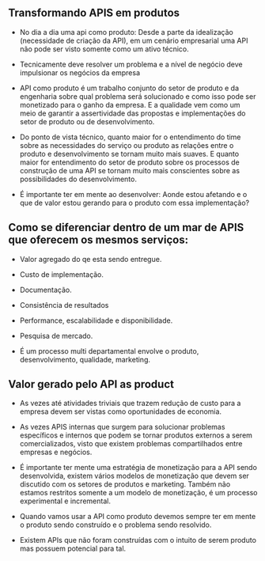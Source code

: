 ## Transformando APIS em produtos

- No dia a dia uma api como produto: Desde a parte da idealização (necessidade de criação da API), em um cenário empresarial uma API não pode ser visto somente como um ativo técnico.

- Tecnicamente deve resolver um problema e a nível de negócio deve impulsionar os negócios da empresa

- API como produto é um trabalho conjunto do setor de produto e da engenharia sobre qual problema será solucionado e como isso pode ser monetizado para o ganho da empresa. E a qualidade vem como um meio de garantir a assertividade das propostas e implementações do setor de produto ou de desenvolvimento.

- Do ponto de vista técnico, quanto maior for o entendimento do time sobre as necessidades do serviço ou produto as relações entre o produto e desenvolvimento se tornam muito mais suaves. E quanto maior for entendimento do setor de produto sobre os processos de construção de uma API se tornam muito mais conscientes sobre as possibilidades do desenvolvimento.

- É importante ter em mente ao desenvolver: Aonde estou afetando e o que de valor estou gerando para o produto com essa implementação?

## Como se diferenciar dentro de um mar de APIS que oferecem os mesmos serviços:

- Valor agregado do qe esta sendo entregue.

- Custo de implementação.

- Documentação.

- Consistência de resultados

- Performance, escalabilidade e disponibilidade.

- Pesquisa de mercado.

- É um processo multi departamental envolve o produto, desenvolvimento, qualidade, marketing.

## Valor gerado pelo API as product

- As vezes até atividades triviais que trazem redução de custo para a empresa devem ser vistas como oportunidades de economia.

- As vezes APIS internas que surgem para solucionar problemas específicos e internos que podem se tornar produtos externos a serem comercializados, visto que existem problemas compartilhados entre empresas e negócios.

- É importante ter mente uma estratégia de monetização para a API sendo desenvolvida, existem vários modelos de monetização que devem ser discutido com os setores de produtos e marketing. Também não estamos restritos somente a um modelo de monetização, é um processo experimental e incremental.

- Quando vamos usar a API como produto devemos sempre ter em mente o produto sendo construído e o problema sendo resolvido.

- Existem APIs que não foram construídas com o intuito de serem produto mas possuem potencial para tal.
